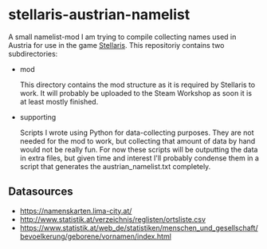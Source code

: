 # stellaris-austrian-namelist

A small namelist-mod I am trying to compile collecting names used in Austria for use in the game [Stellaris](https://store.steampowered.com/app/281990/Stellaris/).
This repositoriy contains two subdirectories:

* mod

   This directory contains the mod structure as it is required by Stellaris to work. It will probably be uploaded to the Steam Workshop as soon it is at least mostly finished. 

* supporting

   Scripts I wrote using Python for data-collecting purposes. They are not needed for the mod to work, but collecting that amount of data by hand would not be really fun. For now these scripts will be outputting the data in extra files, but given time and interest I'll probably condense them in a script that generates the austrian_namelist.txt completely.

## Datasources

* https://namenskarten.lima-city.at/
* http://www.statistik.at/verzeichnis/reglisten/ortsliste.csv
* https://www.statistik.at/web_de/statistiken/menschen_und_gesellschaft/bevoelkerung/geborene/vornamen/index.html
